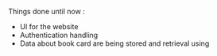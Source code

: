 Things done until now : 
- UI for the website
- Authentication handling
- Data about book card are being stored and retrieval using 
